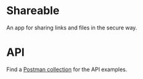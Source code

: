 # Shareable
An app for sharing links and files in the secure way.


# API
Find a [Postman collection](Shareable.postman_collection.json) for the API examples.
